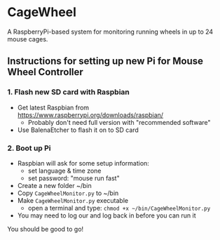 # CageWheel

A RaspberryPi-based system for monitoring running wheels in up to 24 mouse cages.


## Instructions for setting up new Pi for Mouse Wheel Controller

### 1. Flash new SD card with Raspbian
- Get latest Raspbian from https://www.raspberrypi.org/downloads/raspbian/
	- Probably don't need full version with "recommended software"
- Use BalenaEtcher to flash it on to SD card

### 2. Boot up Pi
- Raspbian will ask for some setup information:
	- set language & time zone
	- set password: "mouse run fast"
- Create a new folder ~/bin
- Copy `CageWheelMonitor.py` to ~/bin
- Make `CageWheelMonitor.py` executable
	- open a terminal and type: `chmod +x ~/bin/CageWheelMonitor.py`
- You may need to log our and log back in before you can run it

You should be good to go!
